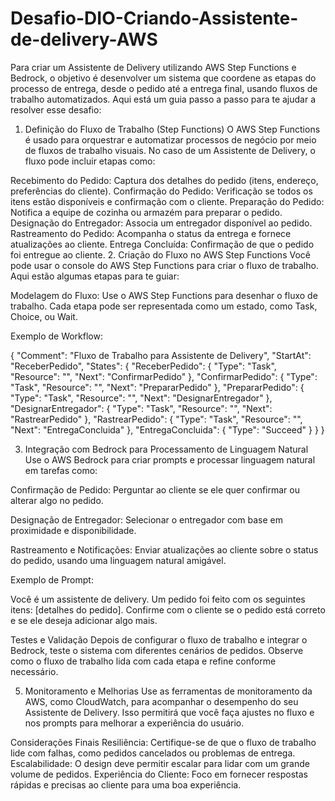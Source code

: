 # Desafio-DIO-Criando-Assistente-de-delivery-AWS

Para criar um Assistente de Delivery utilizando AWS Step Functions e Bedrock, o objetivo é desenvolver um sistema que coordene as etapas do processo de entrega, desde o pedido até a entrega final, usando fluxos de trabalho automatizados. Aqui está um guia passo a passo para te ajudar a resolver esse desafio:

1. Definição do Fluxo de Trabalho (Step Functions)
O AWS Step Functions é usado para orquestrar e automatizar processos de negócio por meio de fluxos de trabalho visuais. No caso de um Assistente de Delivery, o fluxo pode incluir etapas como:

Recebimento do Pedido: Captura dos detalhes do pedido (itens, endereço, preferências do cliente).
Confirmação do Pedido: Verificação se todos os itens estão disponíveis e confirmação com o cliente.
Preparação do Pedido: Notifica a equipe de cozinha ou armazém para preparar o pedido.
Designação do Entregador: Associa um entregador disponível ao pedido.
Rastreamento do Pedido: Acompanha o status da entrega e fornece atualizações ao cliente.
Entrega Concluída: Confirmação de que o pedido foi entregue ao cliente.
2. Criação do Fluxo no AWS Step Functions
Você pode usar o console do AWS Step Functions para criar o fluxo de trabalho. Aqui estão algumas etapas para te guiar:

Modelagem do Fluxo: Use o AWS Step Functions para desenhar o fluxo de trabalho. Cada etapa pode ser representada como um estado, como Task, Choice, ou Wait.

Exemplo de Workflow:

{
  "Comment": "Fluxo de Trabalho para Assistente de Delivery",
  "StartAt": "ReceberPedido",
  "States": {
    "ReceberPedido": {
      "Type": "Task",
      "Resource": "<ARN do Lambda ou Bedrock>",
      "Next": "ConfirmarPedido"
    },
    "ConfirmarPedido": {
      "Type": "Task",
      "Resource": "<ARN do Lambda ou Bedrock>",
      "Next": "PrepararPedido"
    },
    "PrepararPedido": {
      "Type": "Task",
      "Resource": "<ARN do Lambda ou Bedrock>",
      "Next": "DesignarEntregador"
    },
    "DesignarEntregador": {
      "Type": "Task",
      "Resource": "<ARN do Lambda ou Bedrock>",
      "Next": "RastrearPedido"
    },
    "RastrearPedido": {
      "Type": "Task",
      "Resource": "<ARN do Lambda ou Bedrock>",
      "Next": "EntregaConcluida"
    },
    "EntregaConcluida": {
      "Type": "Succeed"
    }
  }
}


3. Integração com Bedrock para Processamento de Linguagem Natural
Use o AWS Bedrock para criar prompts e processar linguagem natural em tarefas como:

Confirmação de Pedido: Perguntar ao cliente se ele quer confirmar ou alterar algo no pedido.

Designação de Entregador: Selecionar o entregador com base em proximidade e disponibilidade.

Rastreamento e Notificações: Enviar atualizações ao cliente sobre o status do pedido, usando uma linguagem natural amigável.

Exemplo de Prompt:

Você é um assistente de delivery. Um pedido foi feito com os seguintes itens: [detalhes do pedido]. Confirme com o cliente se o pedido está correto e se ele deseja adicionar algo mais.


Testes e Validação
Depois de configurar o fluxo de trabalho e integrar o Bedrock, teste o sistema com diferentes cenários de pedidos. Observe como o fluxo de trabalho lida com cada etapa e refine conforme necessário.

5. Monitoramento e Melhorias
Use as ferramentas de monitoramento da AWS, como CloudWatch, para acompanhar o desempenho do seu Assistente de Delivery. Isso permitirá que você faça ajustes no fluxo e nos prompts para melhorar a experiência do usuário.

Considerações Finais
Resiliência: Certifique-se de que o fluxo de trabalho lide com falhas, como pedidos cancelados ou problemas de entrega.
Escalabilidade: O design deve permitir escalar para lidar com um grande volume de pedidos.
Experiência do Cliente: Foco em fornecer respostas rápidas e precisas ao cliente para uma boa experiência.
